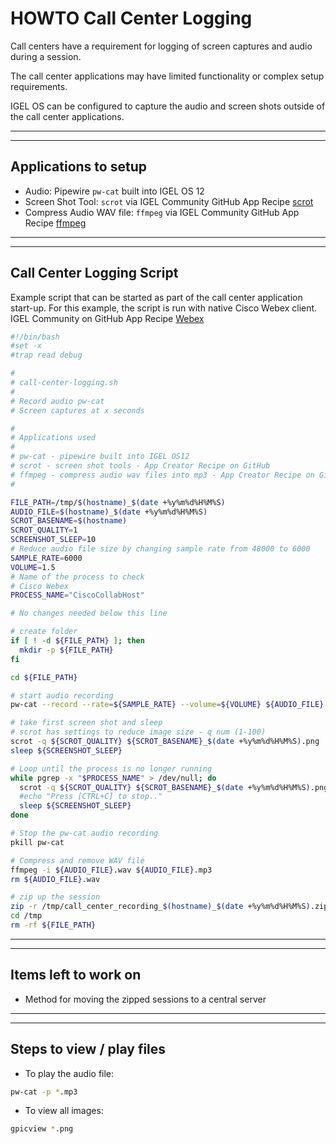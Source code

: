 # HOWTO Call Center Logging

Call centers have a requirement for logging of screen captures and audio during a session.

The call center applications may have limited functionality or complex setup requirements.

IGEL OS can be configured to capture the audio and screen shots outside of the call center applications.

-----

-----

## Applications to setup

- Audio: Pipewire `pw-cat` built into IGEL OS 12
- Screen Shot Tool: `scrot` via IGEL Community GitHub App Recipe [scrot](https://github.com/IGEL-Community/IGEL-OS-APP-RECIPES/tree/main/APP_Source/Apps/scrot)
- Compress Audio WAV file: `ffmpeg` via IGEL Community GitHub App Recipe [ffmpeg](https://github.com/IGEL-Community/IGEL-OS-APP-RECIPES/tree/main/APP_Source/Apps/ffmpeg)


-----

-----

## Call Center Logging Script

Example script that can be started as part of the call center application start-up. For this example, the script is run with native Cisco Webex client. IGEL Community on GitHub App Recipe [Webex](https://github.com/IGEL-Community/IGEL-OS-APP-RECIPES/tree/main/APP_Source/Unified_Communications/webex)

```bash linenums="1"
#!/bin/bash
#set -x
#trap read debug

#
# call-center-logging.sh
#
# Record audio pw-cat
# Screen captures at x seconds

#
# Applications used
#
# pw-cat - pipewire built into IGEL OS12
# scrot - screen shot tools - App Creator Recipe on GitHub
# ffmpeg - compress audio wav files into mp3 - App Creator Recipe on GitHub
#

FILE_PATH=/tmp/$(hostname)_$(date +%y%m%d%H%M%S)
AUDIO_FILE=$(hostname)_$(date +%y%m%d%H%M%S)
SCROT_BASENAME=$(hostname)
SCROT_QUALITY=1
SCREENSHOT_SLEEP=10
# Reduce audio file size by changing sample rate from 48000 to 6000
SAMPLE_RATE=6000
VOLUME=1.5
# Name of the process to check
# Cisco Webex
PROCESS_NAME="CiscoCollabHost"

# No changes needed below this line

# create folder
if [ ! -d ${FILE_PATH} ]; then
  mkdir -p ${FILE_PATH}
fi

cd ${FILE_PATH}

# start audio recording
pw-cat --record --rate=${SAMPLE_RATE} --volume=${VOLUME} ${AUDIO_FILE}.wav &

# take first screen shot and sleep
# scrot has settings to reduce image size - q num (1-100)
scrot -q ${SCROT_QUALITY} ${SCROT_BASENAME}_$(date +%y%m%d%H%M%S).png
sleep ${SCREENSHOT_SLEEP}

# Loop until the process is no longer running
while pgrep -x "$PROCESS_NAME" > /dev/null; do
  scrot -q ${SCROT_QUALITY} ${SCROT_BASENAME}_$(date +%y%m%d%H%M%S).png
  #echo "Press [CTRL+C] to stop.."
  sleep ${SCREENSHOT_SLEEP}
done

# Stop the pw-cat audio recording
pkill pw-cat

# Compress and remove WAV file
ffmpeg -i ${AUDIO_FILE}.wav ${AUDIO_FILE}.mp3
rm ${AUDIO_FILE}.wav

# zip up the session
zip -r /tmp/call_center_recording_$(hostname)_$(date +%y%m%d%H%M%S).zip ${FILE_PATH}
cd /tmp
rm -rf ${FILE_PATH}
```

-----

-----

## Items left to work on

- Method for moving the zipped sessions to a central server

-----

-----

## Steps to view / play files

- To play the audio file:

```bash linenums="1"
pw-cat -p *.mp3
```

- To view all images:

```bash linenums="1"
gpicview *.png
```